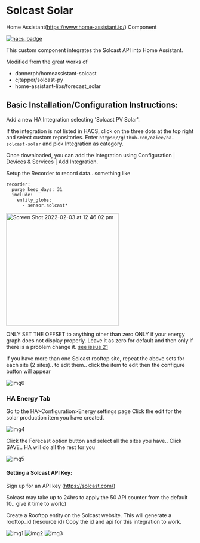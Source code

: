 # Solcast Solar 

Home Assistant(https://www.home-assistant.io/) Component

[![hacs_badge](https://img.shields.io/badge/HACS-Custom-orange.svg?style=for-the-badge)](https://github.com/custom-components/hacs)

This custom component integrates the Solcast API into Home Assistant.

Modified from the great works of
* dannerph/homeassistant-solcast
* cjtapper/solcast-py
* home-assistant-libs/forecast_solar
## Basic Installation/Configuration Instructions:
Add a new HA Integration selecting 'Solcast PV Solar'. 

If the integration is not listed in HACS, click on the three dots at the top right and select custom repositories. Enter `https://github.com/oziee/ha-solcast-solar` and pick Integration as category.

Once downloaded, you can add the integration using Configuration | Devices & Services | Add Integration.

Setup the Recorder to record data.. something like
```
recorder:
  purge_keep_days: 31
  include:
    entity_globs:
      - sensor.solcast*
```

<img width="301" alt="Screen Shot 2022-02-03 at 12 46 02 pm" src="https://user-images.githubusercontent.com/1471841/152277906-b01cf56d-36e6-4176-849b-388125edb7b2.png">

ONLY SET THE OFFSET to anything other than zero ONLY if your energy graph does not display properly.
Leave it as zero for default and then only if there is a problem change it. [see issue 21](https://github.com/oziee/ha-solcast-solar/issues/21)


If you have more than one Solcast rooftop site, repeat the above sets for each site
(2 sites).. to edit them.. click the item to edit then the configure button will appear

![img6](https://user-images.githubusercontent.com/1471841/149643389-dac7a6bd-71b3-4d57-9b84-262cd728285b.png)

### HA Energy Tab
Go to the HA>Configuration>Energy settings page
Click the edit for the solar production item you have created. 

![img4](https://user-images.githubusercontent.com/1471841/149643349-d776f1ad-530c-46aa-91dc-8b9e7c7f3123.png)

Click the Forecast option button and select all the sites you have.. Click SAVE.. HA will do all the rest for you

![img5](https://user-images.githubusercontent.com/1471841/149643348-cee444cf-d7ac-4304-ae72-d429eccc7b35.png)

#### Getting a Solcast API Key:
Sign up for an API key (https://solcast.com/)

Solcast may take up to 24hrs to apply the 50 API counter from the default 10.. give it time to work:)

Create a Rooftop entity on the Solcast website. This will generate a rooftop_id (resource id)
Copy the id and api for this integration to work.

![img1](https://user-images.githubusercontent.com/1471841/135556872-ff5b51ac-699e-4ea5-869c-f9b0d0c5b815.png)
![img2](https://user-images.githubusercontent.com/1471841/135556549-1cdd1621-9351-43d2-85d1-cb335f0b77ba.png)
![img3](https://user-images.githubusercontent.com/1471841/149643244-245c9a5a-cb0f-4de4-b641-631bcf7fe764.png)
